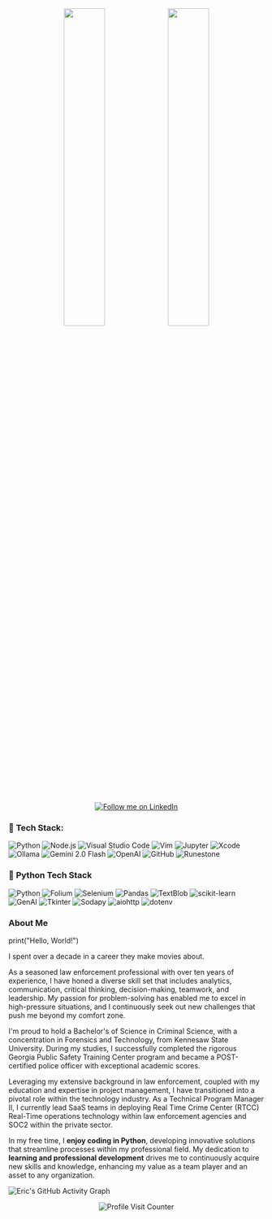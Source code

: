 <div align="center">
  <img src="https://github-readme-stats.vercel.app/api?username=ericmaddox&show_icons=true&theme=tokyonight&rank_icon=github" width="40%" />
  <img src="https://github-readme-stats.vercel.app/api/top-langs/?username=ericmaddox&theme=tokyonight" width="40%" />
</div>


<div align="center">
  <a href="https://www.linkedin.com/in/ericmaddox270/" target="_blank">
    <img src="https://img.shields.io/badge/Follow%20me%20on-LinkedIn-0A66C2?style=for-the-badge&logo=linkedin&logoColor=white" alt="Follow me on LinkedIn">
  </a>
</div>

### 🚀 **Tech Stack:**
![Python](https://img.shields.io/badge/-Python-3776AB?style=flat-square&logo=python&logoColor=white)
![Node.js](https://img.shields.io/badge/-Node.js-339933?style=flat-square&logo=node.js&logoColor=white)
![Visual Studio Code](https://img.shields.io/badge/-Visual%20Studio%20Code-0078D4?style=flat-square&logo=visual-studio-code&logoColor=white)
![Vim](https://img.shields.io/badge/-Vim-019733?style=flat-square&logo=vim&logoColor=white)
![Jupyter](https://img.shields.io/badge/-Jupyter-F37626?style=flat-square&logo=jupyter&logoColor=white)
![Xcode](https://img.shields.io/badge/-Xcode-147EFB?style=flat-square&logo=xcode&logoColor=white)
![Ollama](https://img.shields.io/badge/-Ollama-FF5733?style=flat-square&logo=ollama&logoColor=white)
![Gemini 2.0 Flash](https://img.shields.io/badge/-Gemini%202.0%20Flash-4B9CD3?style=flat-square&logo=gemini&logoColor=white)
![OpenAI](https://img.shields.io/badge/-OpenAI-000000?style=flat-square&logo=openai&logoColor=white)
![GitHub](https://img.shields.io/badge/-GitHub-181717?style=flat-square&logo=github&logoColor=white)
![Runestone](https://img.shields.io/badge/-Runestone-008C4B?style=flat-square&logo=runestone&logoColor=white)


### 🐍 **Python Tech Stack**
![Python](https://img.shields.io/badge/Python-3776AB?style=for-the-badge&logo=python&logoColor=white)
![Folium](https://img.shields.io/badge/Folium-77B829?style=for-the-badge&logo=python&logoColor=white)
![Selenium](https://img.shields.io/badge/Selenium-43B02A?style=for-the-badge&logo=selenium&logoColor=white)
![Pandas](https://img.shields.io/badge/Pandas-150458?style=for-the-badge&logo=pandas&logoColor=white)
![TextBlob](https://img.shields.io/badge/TextBlob-FF6347?style=for-the-badge&logo=python&logoColor=white)
![scikit-learn](https://img.shields.io/badge/scikit--learn-F7931E?style=for-the-badge&logo=scikit-learn&logoColor=white)
![GenAI](https://img.shields.io/badge/GenAI-007ACC?style=for-the-badge&logo=python&logoColor=white)
![Tkinter](https://img.shields.io/badge/Tkinter-0078D7?style=for-the-badge&logo=python&logoColor=white)
![Sodapy](https://img.shields.io/badge/Sodapy-DA4A14?style=for-the-badge&logo=python&logoColor=white)
![aiohttp](https://img.shields.io/badge/aiohttp-61DAFB?style=for-the-badge&logo=python&logoColor=white)
![dotenv](https://img.shields.io/badge/dotenv-000000?style=for-the-badge&logo=dotenv&logoColor=green)









### About Me

print("Hello, World!")

I spent over a decade in a career they make movies about. 

As a seasoned law enforcement professional with over ten years of experience, I have 
honed a diverse skill set that includes analytics, communication, critical thinking, 
decision-making, teamwork, and leadership. My passion for problem-solving 
has enabled me to excel in high-pressure situations, and I continuously 
seek out new challenges that push me beyond my comfort zone.

I'm proud to hold a Bachelor's of Science in Criminal Science, with a 
concentration in Forensics and Technology, from Kennesaw State University. 
During my studies, I successfully completed the rigorous Georgia Public 
Safety Training Center program and became a POST-certified police officer 
with exceptional academic scores.

Leveraging my extensive background in law enforcement, coupled with my 
education and expertise in project management, I have transitioned into 
a pivotal role within the technology industry. As a Technical Program 
Manager II, I currently lead SaaS teams in deploying Real Time Crime Center 
(RTCC) Real-Time operations technology within law enforcement agencies 
and SOC2 within the private sector.

In my free time, I **enjoy coding in Python**, developing innovative 
solutions that streamline processes within my professional field. My 
dedication to **learning and professional development** drives me to 
continuously acquire new skills and knowledge, enhancing my value as a 
team player and an asset to any organization.

![Eric's GitHub Activity Graph](https://github-readme-activity-graph.vercel.app/graph?username=ericmaddox&bg_color=1a1b27&color=70a5fd&line=70a5fd&point=34d399&area=true&hide_border=true&custom_title=Eric's%20GitHub%20Activity%20Graph)

<div align="center">
  <img src="https://komarev.com/ghpvc/?username=ericmaddox&style=for-the-badge&color=ff6b81&labelColor=9b59b6" alt="Profile Visit Counter" />
</div>


<!---
ericmaddox/ericmaddox is a ✨ special ✨ repository because its `README.md` (this file) appears on your GitHub profile.
You can click the Preview link to take a look at your changes.
--->
